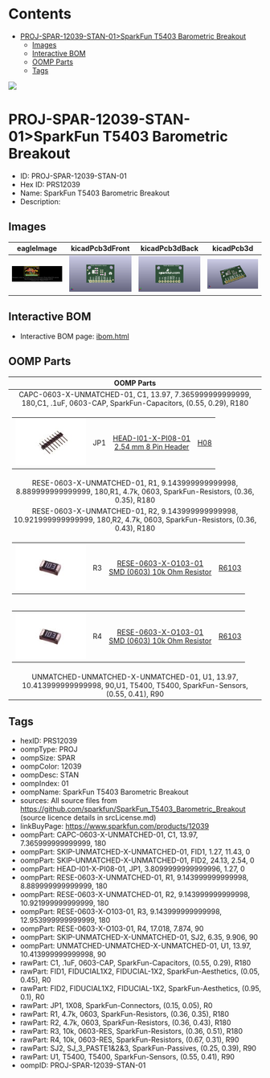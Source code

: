



Contents
========

* [PROJ-SPAR-12039-STAN-01>SparkFun T5403 Barometric Breakout](#proj-spar-12039-stan-01sparkfun-t5403-barometric-breakout)
	* [Images](#images)
	* [Interactive BOM](#interactive-bom)
	* [OOMP Parts](#oomp-parts)
	* [Tags](#tags)
  
![][im]
# PROJ-SPAR-12039-STAN-01>SparkFun T5403 Barometric Breakout

- ID: PROJ-SPAR-12039-STAN-01
- Hex ID: PRS12039
- Name: SparkFun T5403 Barometric Breakout
- Description: 

## Images
  
  

|eagleImage|kicadPcb3dFront|kicadPcb3dBack|kicadPcb3d|
| :---: | :---: | :---: | :---: |
|[![eagleImage](eagleImage_140.png)](eagleImage_600.png)|[![kicadPcb3dFront](kicadPcb3dFront_140.png)](kicadPcb3dFront_600.png)|[![kicadPcb3dBack](kicadPcb3dBack_140.png)](kicadPcb3dBack_600.png)|[![kicadPcb3d](kicadPcb3d_140.png)](kicadPcb3d_600.png)|

## Interactive BOM

- Interactive BOM page: [ibom.html](kicad/bom/ibom.html)

## OOMP Parts
  

|OOMP Parts|
| :---: |
|CAPC-0603-X-UNMATCHED-01, C1, 13.97, 7.365999999999999, 180,C1, .1uF, 0603-CAP, SparkFun-Capacitors, (0.55, 0.29), R180|
|<table><tr><td>![HEAD-I01-X-PI08-01](https://raw.githubusercontent.com/oomlout/oomlout_OOMP_parts/main/HEAD-I01-X-PI08-01/image_140.jpg)</td><td> JP1</td><td>[HEAD-I01-X-PI08-01<br>2.54 mm 8 Pin Header](https://github.com/oomlout/oomlout_OOMP_parts/tree/main/HEAD-I01-X-PI08-01/)</td><td>[H08](https://github.com/oomlout/oomlout_OOMP_parts/tree/main/HEAD-I01-X-PI08-01/)</td></tr></table>|
|RESE-0603-X-UNMATCHED-01, R1, 9.143999999999998, 8.889999999999999, 180,R1, 4.7k, 0603, SparkFun-Resistors, (0.36, 0.35), R180|
|RESE-0603-X-UNMATCHED-01, R2, 9.143999999999998, 10.921999999999999, 180,R2, 4.7k, 0603, SparkFun-Resistors, (0.36, 0.43), R180|
|<table><tr><td>![RESE-0603-X-O103-01](https://raw.githubusercontent.com/oomlout/oomlout_OOMP_parts/main/RESE-0603-X-O103-01/image_140.jpg)</td><td> R3</td><td>[RESE-0603-X-O103-01<br>SMD (0603) 10k Ohm Resistor](https://github.com/oomlout/oomlout_OOMP_parts/tree/main/RESE-0603-X-O103-01/)</td><td>[R6103](https://github.com/oomlout/oomlout_OOMP_parts/tree/main/RESE-0603-X-O103-01/)</td></tr></table>|
|<table><tr><td>![RESE-0603-X-O103-01](https://raw.githubusercontent.com/oomlout/oomlout_OOMP_parts/main/RESE-0603-X-O103-01/image_140.jpg)</td><td> R4</td><td>[RESE-0603-X-O103-01<br>SMD (0603) 10k Ohm Resistor](https://github.com/oomlout/oomlout_OOMP_parts/tree/main/RESE-0603-X-O103-01/)</td><td>[R6103](https://github.com/oomlout/oomlout_OOMP_parts/tree/main/RESE-0603-X-O103-01/)</td></tr></table>|
|UNMATCHED-UNMATCHED-X-UNMATCHED-01, U1, 13.97, 10.413999999999998, 90,U1, T5400, T5400, SparkFun-Sensors, (0.55, 0.41), R90|

## Tags

- hexID: PRS12039
- oompType: PROJ
- oompSize: SPAR
- oompColor: 12039
- oompDesc: STAN
- oompIndex: 01
- oompName: SparkFun T5403 Barometric Breakout
- sources: All source files from https://github.com/sparkfun/SparkFun_T5403_Barometric_Breakout (source licence details in srcLicense.md)
- linkBuyPage: https://www.sparkfun.com/products/12039
- oompPart: CAPC-0603-X-UNMATCHED-01, C1, 13.97, 7.365999999999999, 180
- oompPart: SKIP-UNMATCHED-X-UNMATCHED-01, FID1, 1.27, 11.43, 0
- oompPart: SKIP-UNMATCHED-X-UNMATCHED-01, FID2, 24.13, 2.54, 0
- oompPart: HEAD-I01-X-PI08-01, JP1, 3.8099999999999996, 1.27, 0
- oompPart: RESE-0603-X-UNMATCHED-01, R1, 9.143999999999998, 8.889999999999999, 180
- oompPart: RESE-0603-X-UNMATCHED-01, R2, 9.143999999999998, 10.921999999999999, 180
- oompPart: RESE-0603-X-O103-01, R3, 9.143999999999998, 12.953999999999999, 180
- oompPart: RESE-0603-X-O103-01, R4, 17.018, 7.874, 90
- oompPart: SKIP-UNMATCHED-X-UNMATCHED-01, SJ2, 6.35, 9.906, 90
- oompPart: UNMATCHED-UNMATCHED-X-UNMATCHED-01, U1, 13.97, 10.413999999999998, 90
- rawPart: C1, .1uF, 0603-CAP, SparkFun-Capacitors, (0.55, 0.29), R180
- rawPart: FID1, FIDUCIAL1X2, FIDUCIAL-1X2, SparkFun-Aesthetics, (0.05, 0.45), R0
- rawPart: FID2, FIDUCIAL1X2, FIDUCIAL-1X2, SparkFun-Aesthetics, (0.95, 0.1), R0
- rawPart: JP1, 1X08, SparkFun-Connectors, (0.15, 0.05), R0
- rawPart: R1, 4.7k, 0603, SparkFun-Resistors, (0.36, 0.35), R180
- rawPart: R2, 4.7k, 0603, SparkFun-Resistors, (0.36, 0.43), R180
- rawPart: R3, 10k, 0603-RES, SparkFun-Resistors, (0.36, 0.51), R180
- rawPart: R4, 10k, 0603-RES, SparkFun-Resistors, (0.67, 0.31), R90
- rawPart: SJ2, SJ_3_PASTE1&2&3, SparkFun-Passives, (0.25, 0.39), R90
- rawPart: U1, T5400, T5400, SparkFun-Sensors, (0.55, 0.41), R90
- oompID: PROJ-SPAR-12039-STAN-01



[im]: kicadPcb3d_450.png
